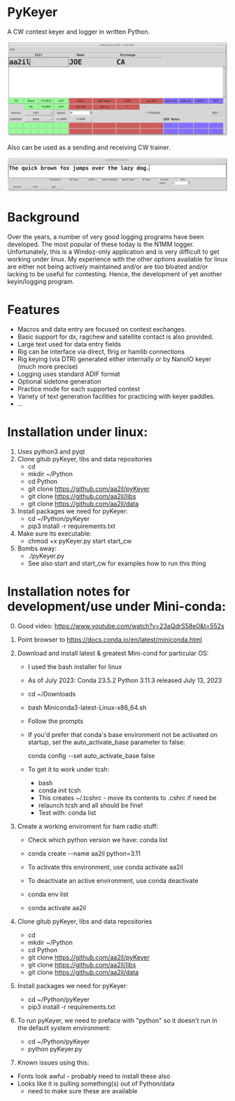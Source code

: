 # PyKeyer

A CW contest keyer and logger in written Python.

![Screen Shot]( Docs/pykeyer.png)

Also can be used as a sending and receiving CW trainer.

![Screen Shot]( Docs/paddling.png)

# Background

Over the years, a number of very good logging programs have been developed.  The most popular of these today is the N1MM logger.  Unfortunately, this is a Windoz-only application and is very difficult to get working under linux.  My experience with the other options available for linux are either not being actively maintained and/or are too bloated and/or lacking to be useful for contesting.  Hence, the development of yet another keyin/logging program.

# Features

- Macros and data entry are focused on contest exchanges.
- Basic support for dx, ragchew and satellite contact is also provided.
- Large text used for data entry fields
- Rig can be interface via direct, flrig or hamlib connections
- Rig keying (via DTR) generated either internally or by NanoIO keyer (much more precise)
- Logging uses standard ADIF format
- Optional sidetone generation
- Practice mode for each supported contest 
- Variety of text generation facilities for practicing with keyer paddles.
- ...

# Installation under linux:

1) Uses python3 and pyqt
2) Clone gitub pyKeyer, libs and data repositories
    - cd
    - mkdir ~/Python
    - cd Python
    - git clone https://github.com/aa2il/pyKeyer
    - git clone https://github.com/aa2il/libs
    - git clone https://github.com/aa2il/data
3) Install packages we need for pyKeyer:
   - cd ~/Python/pyKeyer
   - pip3 install -r requirements.txt
4) Make sure its executable:
   - chmod +x pyKeyer.py start start_cw
5) Bombs away:
   - ./pyKeyer.py
   - See also start and start_cw for examples how to run this thing         

# Installation notes for development/use under Mini-conda:

0) Good video:  https://www.youtube.com/watch?v=23aQdrS58e0&t=552s

1) Point browser to https://docs.conda.io/en/latest/miniconda.html
2) Download and install latest & greatest Mini-cond for particular OS:
   - I used the bash installer for linux
   - As of July 2023: Conda 23.5.2 Python 3.11.3 released July 13, 2023
   - cd ~/Downloads
   - bash Miniconda3-latest-Linux-x86_64.sh
   - Follow the prompts

   - If you'd prefer that conda's base environment not be activated on startup, 
      set the auto_activate_base parameter to false: 

      conda config --set auto_activate_base false

   - To get it to work under tcsh:
       - bash
       - conda init tcsh
       - This creates ~/.tcshrc - move its contents to .cshrc if need be
       - relaunch tcsh and all should be fine!
       - Test with:
              conda list

3) Create a working enviroment for ham radio stuff:
   - Check which python version we have:
          conda list   
   - conda create --name aa2il python=3.11

   - To activate this environment, use
          conda activate aa2il
   - To deactivate an active environment, use
          conda deactivate

   - conda env list
   - conda activate aa2il

4) Clone gitub pyKeyer, libs and data repositories
    - cd
    - mkdir ~/Python
    - cd Python
    - git clone https://github.com/aa2il/pyKeyer
    - git clone https://github.com/aa2il/libs
    - git clone https://github.com/aa2il/data

5) Install packages we need for pyKeyer:
   - cd ~/Python/pyKeyer
   - pip3 install -r requirements.txt

6) To run pyKeyer, we need to preface with "python" so it doesn't run in
   the default system environment:
   - cd ~/Python/pyKeyer
   - python pyKeyer.py

99) Known issues using this:
   - Fonts look awful - probably need to install these also
   - Looks like it is pulling something(s) out of Python/data
     - need to make sure these are available
